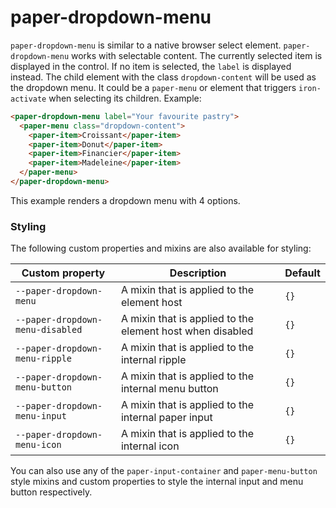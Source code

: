 paper-dropdown-menu
===================

`paper-dropdown-menu` is similar to a native browser select element.
`paper-dropdown-menu` works with selectable content. The currently selected
item is displayed in the control. If no item is selected, the `label` is
displayed instead.
The child element with the class `dropdown-content` will be used as the dropdown
menu. It could be a `paper-menu` or element that triggers `iron-activate` when
selecting its children.
Example:

```html
<paper-dropdown-menu label="Your favourite pastry">
  <paper-menu class="dropdown-content">
    <paper-item>Croissant</paper-item>
    <paper-item>Donut</paper-item>
    <paper-item>Financier</paper-item>
    <paper-item>Madeleine</paper-item>
  </paper-menu>
</paper-dropdown-menu>
```
    
This example renders a dropdown menu with 4 options.
### Styling
The following custom properties and mixins are also available for styling:

Custom property | Description | Default
----------------|-------------|----------
`--paper-dropdown-menu` | A mixin that is applied to the element host | `{}`
`--paper-dropdown-menu-disabled` | A mixin that is applied to the element host when disabled | `{}`
`--paper-dropdown-menu-ripple` | A mixin that is applied to the internal ripple | `{}`
`--paper-dropdown-menu-button` | A mixin that is applied to the internal menu button | `{}`
`--paper-dropdown-menu-input` | A mixin that is applied to the internal paper input | `{}`
`--paper-dropdown-menu-icon` | A mixin that is applied to the internal icon | `{}`
You can also use any of the `paper-input-container` and `paper-menu-button`
style mixins and custom properties to style the internal input and menu button
respectively.
